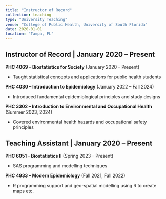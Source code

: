```yaml
---
title: "Instructor of Record"
collection: teaching
type: "University Teaching"
venue: "College of Public Health, University of South Florida"
date: 2020-01-01
location: "Tampa, FL"
---
```


## Instructor of Record | January 2020 – Present

**PHC 4069 – Biostatistics for Society** (January 2020 – Present)
- Taught statistical concepts and applications for public health students

**PHC 4030 – Introduction to Epidemiology** (January 2022 – Fall 2024)  
- Introduced fundamental epidemiological principles and study designs

**PHC 3302 – Introduction to Environmental and Occupational Health** (Summer 2023, 2024)
- Covered environmental health hazards and occupational safety principles

## Teaching Assistant | January 2020 – Present

**PHC 6051 – Biostatistics II** (Spring 2023 – Present)
- SAS programming and modelling techniques

**PHC 4933 – Modern Epidemiology** (Fall 2021, Fall 2022)
- R programming support and geo-spatial modelling using R to create maps etc.
